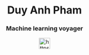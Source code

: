 <h1 align="center">Duy Anh Pham</h1>
<h3 align="center">Machine learning voyager</h3>

<p align="center">
<a href="https://www.linkedin.com/in/duypham1613/" target="blank"><img align="center" src="https://cdn.jsdelivr.net/npm/simple-icons@3.0.1/icons/linkedin.svg" alt="https://www.linkedin.com/in/duypham1613/" height="30" width="30" /></a>
</p>
